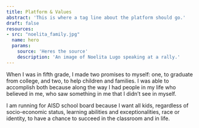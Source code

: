 ```yaml
---
title: Platform & Values
abstract: 'This is where a tag line about the platform should go.'
draft: false
resources:
- src: "noelita_family.jpg"
  name: hero
  params:
    source: 'Heres the source'
    description: 'An image of Noelita Lugo speaking at a rally.'
---
```

When I was in fifth grade, I made two promises to myself: one, to graduate from college, and two, to help children and families. I was able to accomplish both because along the way I had people in my life who believed in me, who saw something in me that I didn’t see in myself.

I am running for AISD school board because I want all kids, regardless of socio-economic status, learning abilities and exceptionalities, race or identity, to have a chance to succeed in the classroom and in life.
